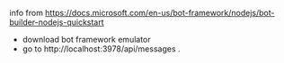 info from https://docs.microsoft.com/en-us/bot-framework/nodejs/bot-builder-nodejs-quickstart

- download bot framework emulator
- go to http://localhost:3978/api/messages .